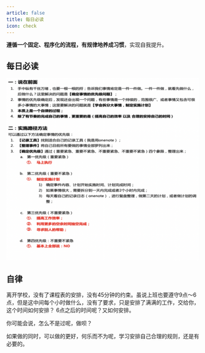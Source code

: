 ```yaml
---
article: false
title: 每日必读
icon: check
---
```


**遵循一个固定、程序化的流程，有规律地养成习惯**，实现自我提升。

## 每日必读
![](./aimg/Snipaste_2023-06-09_23-02-24.png)

## 自律
离开学校，没有了课程表的安排，没有45分钟的约束。虽说上班也要遵守9点～6点，但是这中间每个小时做什么，没有了要求，只是安排了满满的工作，交给你，这个时间如何安排？ 6点之后的时间呢？又如何安排。

你可能会说，怎么不是过呢，做呗？ 

如果做的同时，可以做的更好，何乐而不为呢，学习安排自己合理的规则，还是有必要的。

<HideArticle/>
<script setup>
import HideArticle from '.vuepress/compoents/HideArticle.vue'
</script>